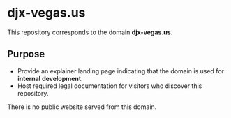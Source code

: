 # djx-vegas.us

This repository corresponds to the domain **djx-vegas.us**.

## Purpose
- Provide an explainer landing page indicating that the domain is used for **internal development**.
- Host required legal documentation for visitors who discover this repository.

There is no public website served from this domain.
